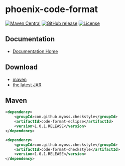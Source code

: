 # phoenix-code-format

[![Maven Central](https://maven-badges.herokuapp.com/maven-central/com.github.myoss/phoenix-code-format/badge.svg)](https://maven-badges.herokuapp.com/maven-central/com.github.myoss/phoenix-code-format/)
[![GitHub release](https://img.shields.io/github/release/myoss-cloud/phoenix-code-format.svg)](https://github.com/myoss-cloud/phoenix-code-format/releases)
[![License](https://img.shields.io/badge/license-Apache%202-4EB1BA.svg)](https://www.apache.org/licenses/LICENSE-2.0.html)

## Documentation

- [Documentation Home](https://github.com/myoss-cloud/phoenix-code-format/wiki)

## Download

- [maven][1]
- [the latest JAR][2]  

[1]: http://repo1.maven.org/maven2/com/github/myoss/phoenix-code-format/  
[2]: https://search.maven.org/remote_content?g=com.github.myoss&a=phoenix-code-format&v=LATEST

## Maven

```xml
<dependency>
    <groupId>com.github.myoss.checkstyle</groupId>
    <artifactId>code-format-eclipse</artifactId>
    <version>1.0.1.RELEASE</version>
</dependency>
```

```xml
<dependency>
    <groupId>com.github.myoss.checkstyle</groupId>
    <artifactId>code-format-checkstyle</artifactId>
    <version>1.0.1.RELEASE</version>
</dependency>
```
